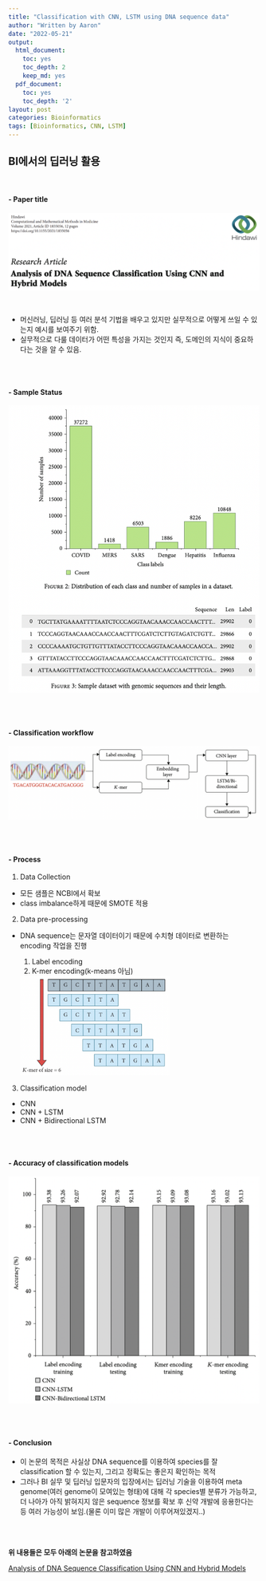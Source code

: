 ```yaml
---
title: "Classification with CNN, LSTM using DNA sequence data"
author: "Written by Aaron"
date: "2022-05-21"
output:
  html_document:
    toc: yes
    toc_depth: 2
    keep_md: yes
  pdf_document:
    toc: yes
    toc_depth: '2'
layout: post
categories: Bioinformatics
tags: [Bioinformatics, CNN, LSTM]
---
```



## BI에서의 딥러닝 활용

<br>


#### - Paper title

![](/assets/images/CV/BICase-1.png)

<br>

- 머신러닝, 딥러닝 등 여러 분석 기법을 배우고 있지만 실무적으로 어떻게 쓰일 수 있는지 예시를 보여주기 위함.
- 실무적으로 다룰 데이터가 어떤 특성을 가지는 것인지 즉, 도메인의 지식이 중요하다는 것을 알 수 있음.

<br><br>


#### - Sample Status

![](/assets/images/CV/BICase-2.png)

<br><br>

#### - Classification workflow

![](/assets/images/CV/BICase-3.png)

<br><br>

#### - Process

1. Data Collection
  - 모든 샘플은 NCBI에서 확보
  - class imbalance하게 때문에 SMOTE 적용
2. Data pre-processing
  - DNA sequence는 문자열 데이터이기 때문에 수치형 데이터로 변환하는 encoding 작업을 진행
    1. Label encoding
    2. K-mer encoding(k-means 아님)
    
    <img src="/assets/images/CV/BICase-4.png" width="300" height="200">

3. Classification model
  - CNN
  - CNN + LSTM
  - CNN + Bidirectional LSTM

<br><br>

#### - Accuracy of classification models

![](/assets/images/CV/BICase-5.png)

<br><br>

#### - Conclusion

- 이 논문의 목적은 사실상 DNA sequence를 이용하여 species를 잘 classification 할 수 있는지, 그리고 정확도는 좋은지 확인하는 목적
- 그러나 BI 실무 및 딥러닝 입문자의 입장에서는 딥러닝 기술을 이용하여 meta genome(여러 genome이 모여있는 형태)에 대해 각 species별 분류가 가능하고, 더 나아가 아직 밝혀지지 않은 sequence 정보를 확보 후 신약 개발에 응용한다는 등 여러 가능성이 보임.(물론 이미 많은 개발이 이루어져있겠지..)

<br><br>


**위 내용들은 모두 아래의 논문을 참고하였음**

[Analysis of DNA Sequence Classification Using CNN and Hybrid Models](https://www.hindawi.com/journals/cmmm/2021/1835056/)

